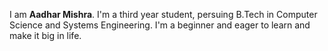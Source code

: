 I am **Aadhar Mishra**. I'm a third year student, persuing B.Tech in Computer Science and Systems Engineering. I'm a beginner and eager to learn and make it big in life.
